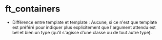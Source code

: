 # ft_containers

- Différence entre template <class> et template <typename> :
Aucune, si ce n'est que template <typename> est préféré pour indiquer plus explicitement que l'argument attendu est bel et bien un type (qu'il s'agisse d'une classe ou de tout autre type).
